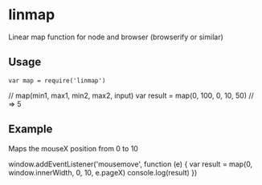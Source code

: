 # linmap

Linear map function for node and browser (browserify or similar)

## Usage
	
	var map = require('linmap')

  // map(min1, max1, min2, max2, input)
  var result = map(0, 100, 0, 10, 50)
  // => 5
	
## Example

Maps the mouseX position from 0 to 10

  window.addEventListener('mousemove', function (e) {
    var result = map(0, window.innerWidth, 0, 10, e.pageX)
    console.log(result)
  })